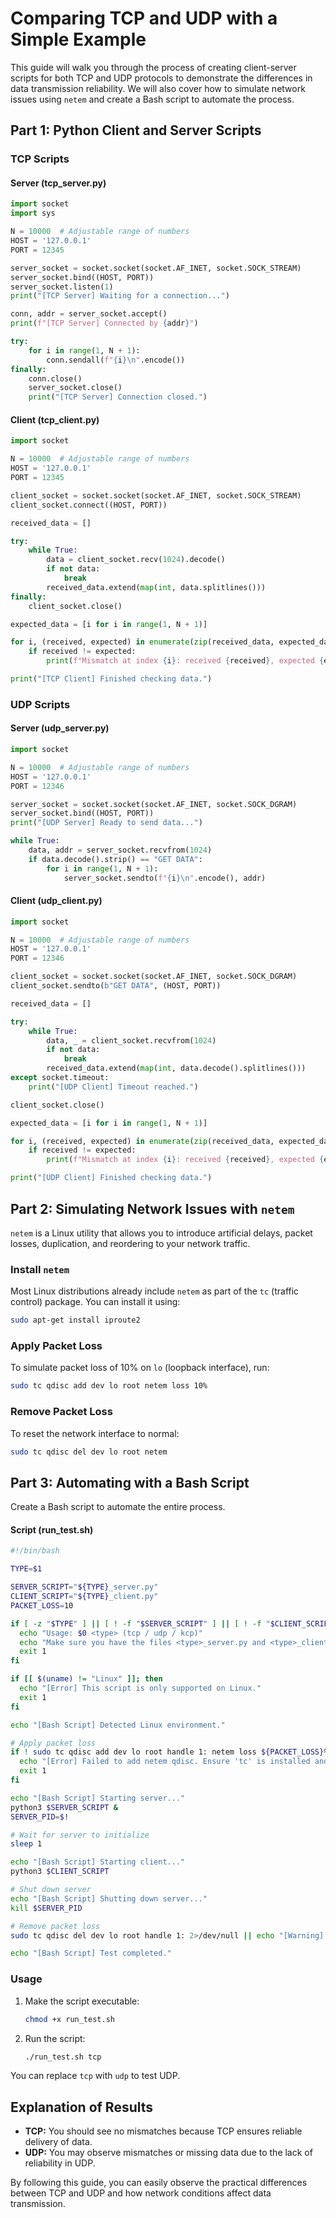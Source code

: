 # Comparing TCP and UDP with a Simple Example

This guide will walk you through the process of creating client-server scripts for both TCP and UDP protocols to demonstrate the differences in data transmission reliability. We will also cover how to simulate network issues using `netem` and create a Bash script to automate the process.

## Part 1: Python Client and Server Scripts

### TCP Scripts
#### Server (tcp_server.py)
```python
import socket
import sys

N = 10000  # Adjustable range of numbers
HOST = '127.0.0.1'
PORT = 12345

server_socket = socket.socket(socket.AF_INET, socket.SOCK_STREAM)
server_socket.bind((HOST, PORT))
server_socket.listen(1)
print("[TCP Server] Waiting for a connection...")

conn, addr = server_socket.accept()
print(f"[TCP Server] Connected by {addr}")

try:
    for i in range(1, N + 1):
        conn.sendall(f"{i}\n".encode())
finally:
    conn.close()
    server_socket.close()
    print("[TCP Server] Connection closed.")
```

#### Client (tcp_client.py)
```python
import socket

N = 10000  # Adjustable range of numbers
HOST = '127.0.0.1'
PORT = 12345

client_socket = socket.socket(socket.AF_INET, socket.SOCK_STREAM)
client_socket.connect((HOST, PORT))

received_data = []

try:
    while True:
        data = client_socket.recv(1024).decode()
        if not data:
            break
        received_data.extend(map(int, data.splitlines()))
finally:
    client_socket.close()

expected_data = [i for i in range(1, N + 1)]

for i, (received, expected) in enumerate(zip(received_data, expected_data)):
    if received != expected:
        print(f"Mismatch at index {i}: received {received}, expected {expected}")

print("[TCP Client] Finished checking data.")
```

### UDP Scripts
#### Server (udp_server.py)
```python
import socket

N = 10000  # Adjustable range of numbers
HOST = '127.0.0.1'
PORT = 12346

server_socket = socket.socket(socket.AF_INET, socket.SOCK_DGRAM)
server_socket.bind((HOST, PORT))
print("[UDP Server] Ready to send data...")

while True:
    data, addr = server_socket.recvfrom(1024)
    if data.decode().strip() == "GET DATA":
        for i in range(1, N + 1):
            server_socket.sendto(f"{i}\n".encode(), addr)
```

#### Client (udp_client.py)
```python
import socket

N = 10000  # Adjustable range of numbers
HOST = '127.0.0.1'
PORT = 12346

client_socket = socket.socket(socket.AF_INET, socket.SOCK_DGRAM)
client_socket.sendto(b"GET DATA", (HOST, PORT))

received_data = []

try:
    while True:
        data, _ = client_socket.recvfrom(1024)
        if not data:
            break
        received_data.extend(map(int, data.decode().splitlines()))
except socket.timeout:
    print("[UDP Client] Timeout reached.")

client_socket.close()

expected_data = [i for i in range(1, N + 1)]

for i, (received, expected) in enumerate(zip(received_data, expected_data)):
    if received != expected:
        print(f"Mismatch at index {i}: received {received}, expected {expected}")

print("[UDP Client] Finished checking data.")
```

## Part 2: Simulating Network Issues with `netem`

`netem` is a Linux utility that allows you to introduce artificial delays, packet losses, duplication, and reordering to your network traffic.

### Install `netem`
Most Linux distributions already include `netem` as part of the `tc` (traffic control) package. You can install it using:
```bash
sudo apt-get install iproute2
```

### Apply Packet Loss
To simulate packet loss of 10% on `lo` (loopback interface), run:
```bash
sudo tc qdisc add dev lo root netem loss 10%
```

### Remove Packet Loss
To reset the network interface to normal:
```bash
sudo tc qdisc del dev lo root netem
```

## Part 3: Automating with a Bash Script
Create a Bash script to automate the entire process.

#### Script (run_test.sh)
```bash
#!/bin/bash

TYPE=$1

SERVER_SCRIPT="${TYPE}_server.py"
CLIENT_SCRIPT="${TYPE}_client.py"
PACKET_LOSS=10

if [ -z "$TYPE" ] || [ ! -f "$SERVER_SCRIPT" ] || [ ! -f "$CLIENT_SCRIPT" ]; then
  echo "Usage: $0 <type> (tcp / udp / kcp)"
  echo "Make sure you have the files <type>_server.py and <type>_client.py in the same directory"
  exit 1
fi

if [[ $(uname) != "Linux" ]]; then
  echo "[Error] This script is only supported on Linux."
  exit 1
fi

echo "[Bash Script] Detected Linux environment."

# Apply packet loss
if ! sudo tc qdisc add dev lo root handle 1: netem loss ${PACKET_LOSS}% 2>/dev/null; then
  echo "[Error] Failed to add netem qdisc. Ensure 'tc' is installed and supported on your system."
  exit 1
fi

echo "[Bash Script] Starting server..."
python3 $SERVER_SCRIPT &
SERVER_PID=$!

# Wait for server to initialize
sleep 1

echo "[Bash Script] Starting client..."
python3 $CLIENT_SCRIPT

# Shut down server
echo "[Bash Script] Shutting down server..."
kill $SERVER_PID

# Remove packet loss
sudo tc qdisc del dev lo root handle 1: 2>/dev/null || echo "[Warning] Failed to remove netem qdisc."

echo "[Bash Script] Test completed."
```

### Usage
1. Make the script executable:
   ```bash
   chmod +x run_test.sh
   ```
2. Run the script:
   ```bash
   ./run_test.sh tcp
   ```

You can replace `tcp` with `udp` to test UDP.

## Explanation of Results
- **TCP:** You should see no mismatches because TCP ensures reliable delivery of data.
- **UDP:** You may observe mismatches or missing data due to the lack of reliability in UDP.

By following this guide, you can easily observe the practical differences between TCP and UDP and how network conditions affect data transmission.

